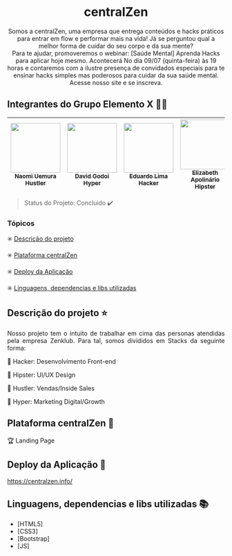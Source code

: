 <h1 align="center"> centralZen </h1>

<p align="center">
    Somos a centralZen, uma empresa que entrega conteúdos e hacks práticos para entrar em flow e performar mais na vida! Já se perguntou qual a melhor forma de cuidar do seu corpo e da sua mente? <br>
    Para te ajudar, promoveremos o webinar: [Saúde Mental] Aprenda Hacks para aplicar hoje mesmo. Acontecerá No dia 09/07 (quinta-feira) às 19 horas e contaremos com a ilustre presença de convidados especiais para te ensinar hacks simples mas poderosos para cuidar da sua saúde mental. Acesse nosso site e se inscreva.    
</p>


## Integrantes do Grupo Elemento X :facepunch::green_heart:

[<img src="https://media-exp1.licdn.com/dms/image/C4E03AQH3_7D8up5wnw/profile-displayphoto-shrink_200_200/0?e=1599696000&v=beta&t=y8iGr93rhHYWzL5mD3pCdEwDLu2c3UECBLJ3o_8tuG4" width=115 > <br> <sub> Naomi Uemura Hustler</sub>](https://www.linkedin.com/in/acnuemura/) | [<img src="https://media-exp1.licdn.com/dms/image/C4D03AQEvio8yNWNHSg/profile-displayphoto-shrink_200_200/0?e=1599696000&v=beta&t=KWxZ-kWJt_b0-3iMW8J9tKwxERWDSLpomPgFalw62sw" width=115 > <br> <sub> David Godoi Hyper</sub>](https://www.linkedin.com/in/david-godoi-1990a8138/) | [<img src="https://media-exp1.licdn.com/dms/image/C4D35AQF6PalNY5E07g/profile-framedphoto-shrink_200_200/0?e=1594389600&v=beta&t=fw2xKa6IhNan3UJJv8LWZDqr26usP-9VKRng8BFLyqY" width=115 > <br> <sub> Eduardo Lima Hacker</sub>](https://www.linkedin.com/in/eduardohmlima/) | [<img src="https://media-exp1.licdn.com/dms/image/C4D03AQFpICl_NcahyA/profile-displayphoto-shrink_200_200/0?e=1599696000&v=beta&t=RNCV7rK_P3SFTlldhe70crJTD7Qh7dwq_NHuW5PzQQQ" width=115 > <br> <sub> Elizabeth Apolinário Hipster</sub>](https://www.linkedin.com/in/elizabethapolin%C3%A1rio/) | [<img src="https://media-exp1.licdn.com/dms/image/C4D03AQGBxdhfM6_lvw/profile-displayphoto-shrink_200_200/0?e=1599696000&v=beta&t=eTnrDZXxoifEXno_7B3jOU7UJtjP2_Ji03tGZqQd1AY" width=115 > <br> <sub> Fabí Canedo Hacker</sub>](https://www.linkedin.com/in/fabicanedo/) |[<img src="https://media-exp1.licdn.com/dms/image/C4E03AQEbG1gXne3JxA/profile-displayphoto-shrink_200_200/0?e=1599696000&v=beta&t=xGlH_Muofl-rfPRoNK9LiM2Si3ppRX9_-sxZf_O_5lI" width=115 > <br> <sub> Gabriel Pelc Hyper</sub>](https://www.linkedin.com/in/gabrielpelc/) | [<img src="https://media-exp1.licdn.com/dms/image/C5103AQEJw9c6-SIIMA/profile-displayphoto-shrink_200_200/0?e=1599696000&v=beta&t=ysd7AeR4CssPSn9AmXKP-2opOMhT-fpsS0XMGBOV-I8" width=115 > <br> <sub> Guilherme Cayres Hustler</sub>](https://www.linkedin.com/in/guilherme-cayres-b90b925a/) | [<img src="https://media-exp1.licdn.com/dms/image/C4D03AQHcHZZa6QROxg/profile-displayphoto-shrink_200_200/0?e=1599696000&v=beta&t=OQ4ziARWMsgRXjFFMFA_G3J7Z27NvcMBeBmG8Z0zHrY" width=115 > <br> <sub> Gustavo Henrique Hipster</sub>](https://www.linkedin.com/in/gustavohbarbosa/) |[<img src="https://media-exp1.licdn.com/dms/image/C5603AQHLkraxJT08hA/profile-displayphoto-shrink_200_200/0?e=1599696000&v=beta&t=eD4WDTFeAsUfWNEGWkRsdReMBXucWEWb_y5Z2DxJHmI" width=115 > <br> <sub> Simoni Accioly Hacker</sub>](https://www.linkedin.com/in/simoni-accioly-4283604b/) |
| :---: | :---: | :---: | :---: | :---: | :---: | :---: | :---: | :---: 

> Status do Projeto: Concluido :heavy_check_mark:

### Tópicos 

:eight_spoked_asterisk: [Descrição do projeto](#descrição-do-projeto-star)

:eight_spoked_asterisk: [Plataforma centralZen](#plataforma-centralZen-checkered_flag)

:eight_spoked_asterisk: [Deploy da Aplicação](#deploy-da-aplicação-dash)

:eight_spoked_asterisk: [Linguagens, dependencias e libs utilizadas ](#linguagens-dependencias-e-libs-utilizadas-books)

## Descrição do projeto :star:
<p align="justify"> Nosso projeto tem o intuito de
trabalhar em cima das personas atendidas pela empresa Zenklub. Para tal, somos divididos em Stacks da seguinte forma:</p>

:pushpin: Hacker: Desenvolvimento Front-end 

:pushpin: Hipster: UI/UX Design

:pushpin: Hustler: Vendas/Inside Sales

:pushpin: Hyper: Marketing Digital/Growth

## Plataforma centralZen :checkered_flag:

:trophy: Landing Page

## Deploy da Aplicação :dash:

https://centralzen.info/

## Linguagens, dependencias e libs utilizadas :books:

- [HTML5] 
- [CSS3] 
- [Bootstrap]
- [JS] 

